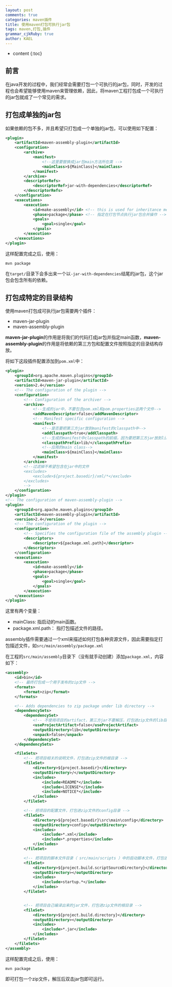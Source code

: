 ```yaml
---
layout: post
comments: true
categories: maven插件
title: 使用maven打包可执行jar包
tags: maven,打包,插件
grammar_cjkRuby: true
author: KAEL
---
```

    
* content
{:toc}

## 前言

在java开发的过程中，我们经常会需要打包一个可执行的jar包，同时，开发的过程也会希望能够使用maven来管理依赖，因此，将maven工程打包成一个可执行的jar包就成了一个常见的需求。

## 打包成单独的jar包

如果依赖的包不多，并且希望只打包成一个单独的jar包，可以使用如下配置：

```xml
<plugin>
    <artifactId>maven-assembly-plugin</artifactId>
    <configuration>
        <archive>
            <manifest>
                <!--这里要替换成jar包main方法所在类 -->
                <mainClass>${MainClass}</mainClass>
            </manifest>
        </archive>
        <descriptorRefs>
            <descriptorRef>jar-with-dependencies</descriptorRef>
        </descriptorRefs>
    </configuration>
    <executions>
        <execution>
            <id>make-assembly</id> <!-- this is used for inheritance merges -->
            <phase>package</phase> <!-- 指定在打包节点执行jar包合并操作 -->
            <goals>
                <goal>single</goal>
            </goals>
        </execution>
    </executions>
</plugin>
```

这样配置完成之后，使用：

```text
mvn package
```

在`target/`目录下会多出来一个以`-jar-with-dependencies`结尾的jar包，这个jar包会包含所有的依赖。

## 打包成特定的目录结构

使用maven打包成可执行jar包需要两个插件：

* maven-jar-plugin
* maven-assembly-plugin

**maven-jar-plugin**的作用是将我们的代码打成jar包并指定main函数，**maven-assembly-plugin**的作用是将依赖的第三方包和配置文件按照指定的目录结构存放。

将如下这段插件配置添加到`pom.xml`中：

```xml
<plugin>
    <groupId>org.apache.maven.plugins</groupId>
    <artifactId>maven-jar-plugin</artifactId>
    <version>2.4</version>
    <!-- The configuration of the plugin -->
    <configuration>
        <!-- Configuration of the archiver -->
        <archive>
            <!--生成的jar中，不要包含pom.xml和pom.properties这两个文件-->
            <addMavenDescriptor>false</addMavenDescriptor>
            <!-- Manifest specific configuration -->
            <manifest>
                <!--是否要把第三方jar放到manifest的classpath中-->
                <addClasspath>true</addClasspath>
                <!--生成的manifest中classpath的前缀，因为要把第三方jar放到lib目录下，所以classpath的前缀是lib/-->
                <classpathPrefix>lib/</classpathPrefix>
                <!--应用的main class-->
                <mainClass>${mainClass}</mainClass>
            </manifest>
        </archive>
        <!--过滤掉不希望包含在jar中的文件
        <excludes>
            <exclude>${project.basedir}/xml/*</exclude>
        </excludes>
        -->
    </configuration>
</plugin>
<!-- The configuration of maven-assembly-plugin -->
<plugin>
    <groupId>org.apache.maven.plugins</groupId>
    <artifactId>maven-assembly-plugin</artifactId>
    <version>2.4</version>
    <!-- The configuration of the plugin -->
    <configuration>
        <!-- Specifies the configuration file of the assembly plugin -->
        <descriptors>
            <descriptor>${package.xml.path}</descriptor>
        </descriptors>
    </configuration>
    <executions>
        <execution>
            <id>make-assembly</id>
            <phase>package</phase>
            <goals>
                <goal>single</goal>
            </goals>
        </execution>
    </executions>
</plugin>
```

这里有两个变量：

* mainClass: 指启动的main函数。
* package.xml.path： 指打包描述文件的路径。

assembly插件需要通过一个xml来描述如何打包各种资源文件，因此需要指定打包描述文件，如`src/main/assembly/package.xml`

在工程的`src/main/assembly`目录下（没有就手动创建）添加`package.xml`，内容如下：

```xml
<assembly>
    <id>bin</id>
    <!-- 最终打包成一个用于发布的zip文件 -->
    <formats>
        <format>zip</format>
    </formats>

    <!-- Adds dependencies to zip package under lib directory -->
    <dependencySets>
        <dependencySet>
            <!-- 不使用项目的artifact，第三方jar不要解压，打包进zip文件的lib目录 -->
            <useProjectArtifact>false</useProjectArtifact>
            <outputDirectory>lib</outputDirectory>
            <unpack>false</unpack>
        </dependencySet>
    </dependencySets>

    <fileSets>
        <!-- 把项目相关的说明文件，打包进zip文件的根目录 -->
        <fileSet>
            <directory>${project.basedir}</directory>
            <outputDirectory>/</outputDirectory>
            <includes>
                <include>README*</include>
                <include>LICENSE*</include>
                <include>NOTICE*</include>
            </includes>
        </fileSet>

        <!-- 把项目的配置文件，打包进zip文件的config目录 -->
        <fileSet>
            <directory>${project.basedir}\src\main\config</directory>
            <outputDirectory>config</outputDirectory>
            <includes>
                <include>*.xml</include>
                <include>*.properties</include>
            </includes>
        </fileSet>

        <!-- 把项目的脚本文件目录（ src/main/scripts ）中的启动脚本文件，打包进zip文件的跟目录 -->
        <fileSet>
            <directory>${project.build.scriptSourceDirectory}</directory>
            <outputDirectory></outputDirectory>
            <includes>
                <include>startup.*</include>
            </includes>
        </fileSet>


        <!-- 把项目自己编译出来的jar文件，打包进zip文件的根目录 -->
        <fileSet>
            <directory>${project.build.directory}</directory>
            <outputDirectory></outputDirectory>
            <includes>
                <include>*.jar</include>
            </includes>
        </fileSet>
    </fileSets>
</assembly>
```

这样配置完成之后，使用：

```text
mvn package
```

即可打包一个zip文件，解压后双击jar包即可运行。

